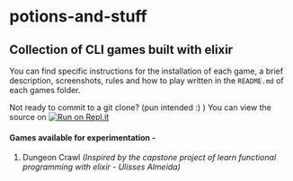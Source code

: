 # potions-and-stuff
## Collection of CLI games built with elixir
You can find specific instructions for the installation of each game,
a brief description, screenshots, rules and how to play written in the `README.md` of 
each games folder.

Not ready to commit to a git clone? (pun intended :) ) You can view the source on
[![Run on Repl.it](https://repl.it/badge/github/obsessedyouth/potions-and-stuff)](https://repl.it/github/obsessedyouth/potions-and-stuff)

#### Games available for experimentation -

1. Dungeon Crawl
*(Inspired by the capstone project of learn functional programming with elixir - Ulisses Almeida)*
